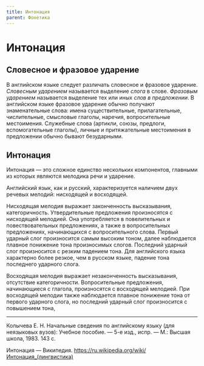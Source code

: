 ```yaml
---
title: Интонация
parent: Фонетика
---
```


# Интонация


## Словесное и фразовое ударение

В английском языке следует различать словесное и фразовое ударение.
*Словесным ударением* называется выделение *слога* в слове.  *Фразовым
ударением* называется выделение тех или иных *слов в предложении*.  В
английском языке фразовое ударение обычно получают знаменательные
слова: имена существительные, прилагательные, числительные, смысловые
глаголы, наречия, вопросительные местоимения.  Служебные слова
(артикли, союзы, предлоги, вспомогательные глаголы), личные и
притяжательные местоимения в предложении обычно бывают безударными.


## Интонация

Интонация — это сложное единство нескольких компонентов, главными из
которых являются мелодика речи и ударение.

Английский язык, как и русский, характеризуется наличием двух речевых
мелодий: нисходящей и восходящей.

Нисходящая мелодия выражает законченность высказывания,
категоричность.  Утвердительные предложения произносятся с нисходящей
мелодией.  Она употребляется в повелительных и повествовательных
предложениях, а также в вопросительных предложениях, начинающихся с
вопросительного слова.  Первый ударный слог произносится самым высоким
тоном, далее наблюдается плавное понижение тона произносимых слогов.
Последний ударный слог произносится с резким падением тона.  Для
английского языка характерно более резкое, чем в русском языке,
падение тона последнего ударного слога.

Восходящая мелодия выражает незаконченность высказывания, отсутствие
категоричности.  Вопросительные предложения, начинающиеся с глагола,
произносятся с восходящей мелодией.  При восходящей мелодии также
наблюдается плавное понижение тона от первого ударного слога, но
последний ударный слог произносится с повышением тона,

---

Колычева Е. Н.  Начальные сведения по английскому языку (для
неязыковых вузов): Учебное пособие. — 5-е изд., испр. — М.: Высшая
школа, 1983. 143 с.

Интонация — Википедия.
<https://ru.wikipedia.org/wiki/Интонация_(лингвистика)>
